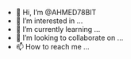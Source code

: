 - 👋 Hi, I’m @AHMED78BIT
- 👀 I’m interested in ...
- 🌱 I’m currently learning ...
- 💞️ I’m looking to collaborate on ...
- 📫 How to reach me ...

<!---
AHMED78BIT/AHMED78BIT is a ✨ special ✨ repository because its `README.md` (this file) appears on your GitHub profile.
You can click the Preview link to take a look at your changes.
--->
